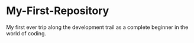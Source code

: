 # My-First-Repository
My first ever trip along the development trail as a complete beginner in the world of coding.

